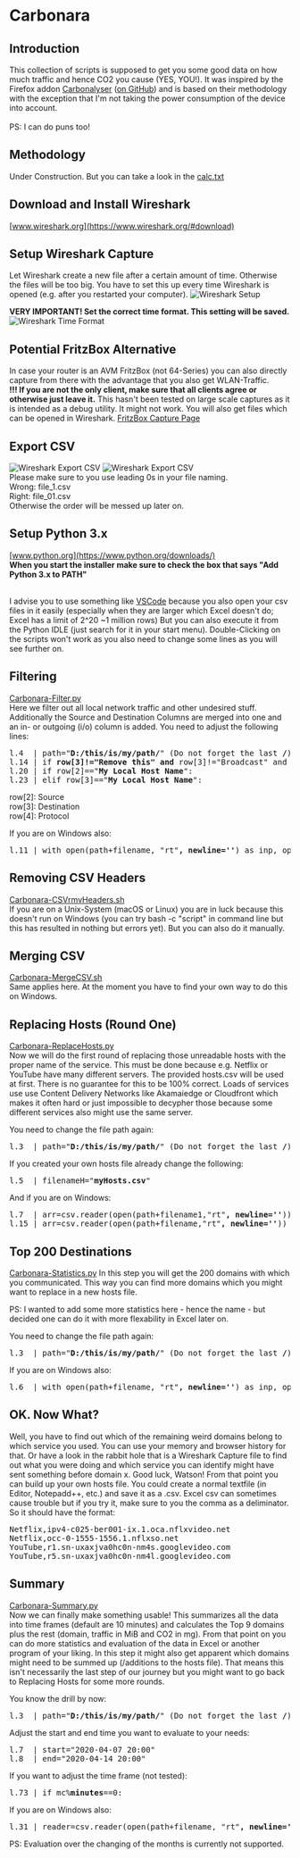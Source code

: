 # Carbonara
## Introduction
This collection of scripts is supposed to get you some good data on how much traffic and hence CO2 you cause (YES, YOU!).
It was inspired by the Firefox addon [Carbonalyser](https://theshiftproject.org/en/carbonalyser-browser-extension/) ([on GitHub](https://github.com/carbonalyser/Carbonalyser)) and is based on their methodology with the exception that I'm not 
taking the power consumption of the device into account.
<br><br>
PS: I can do puns too!

## Methodology
Under Construction. But you can take a look in the [calc.txt](calc.txt)

## Download and Install Wireshark
[www.wireshark.org](https://www.wireshark.org/#download)

## Setup Wireshark Capture
Let Wireshark create a new file after a certain amount of time. Otherwise the files will be too big.
You have to set this up every time Wireshark is opened (e.g. after you restarted your computer).
![Wireshark Setup](images/img_01.png)<br>

**VERY IMPORTANT! Set the correct time format. This setting will be saved.**<br>
![Wireshark Time Format](images/img_02.png)

## Potential FritzBox Alternative
In case your router is an AVM FritzBox (not 64-Series) you can also directly capture from there with the advantage
that you also get WLAN-Traffic.<br>
**!!! If you are not the only client, make sure that all clients agree or otherwise just leave it.**
This hasn't been tested on large scale captures as it is intended as a debug utility. It might not work.
You will also get files which can be opened in Wireshark.
[FritzBox Capture Page](http://fritz.box/html/capture.html)

## Export CSV<br>
![Wireshark Export CSV](images/img_03.png)
![Wireshark Export CSV](images/img_04.png)<br>
Please make sure to you use leading 0s in your file naming. <br>
Wrong: file_1.csv<br>
Right: file_01.csv<br>
Otherwise the order will be messed up later on.

## Setup Python 3.x
[www.python.org](https://www.python.org/downloads/)<br>
**When you start the installer make sure to check the box that says "Add Python 3.x to PATH"**<br><br>

I advise you to use something like [VSCode](https://code.visualstudio.com/) because you also open your 
csv files in it easily (especially when they are larger which Excel doesn't do; Excel has a limit of 2^20 ~1 million rows)
But you can also execute it from the Python IDLE (just search for it in your start menu). Double-Clicking on the scripts
won't work as you also need to change some lines as you will see further on.


## Filtering
[Carbonara-Filter.py](Carbonara-Filter.py)<br>
Here we filter out all local network traffic and other undesired stuff. 
Additionally the Source and Destination Columns are merged into one and an in- or outgoing (i/o) column is added.
You need to adjust the following lines:
<pre>
l.4  | path="<b>D:/this/is/my/path/</b>" (Do not forget the last <b>/</b>) 
l.14 | if <b>row[3]!="Remove this" and </b>row[3]!="Broadcast" and row[3]!="239.255.102.18" and \ 
l.20 | if row[2]=="<b>My Local Host Name</b>":
l.23 | elif row[3]=="<b>My Local Host Name</b>":</pre>
row[2]: Source<br>
row[3]: Destination<br>
row[4]: Protocol<br>

If you are on Windows also:
<pre>l.11 | with open(path+filename, "rt"<b>, newline=''</b>) as inp, open(path+"tmp/"+filename, "wt") as out:</pre>

## Removing CSV Headers
[Carbonara-CSVrmvHeaders.sh](Carbonara-CSVrmvHeaders.sh)<br>
If you are on a Unix-System (macOS or Linux) you are in luck because this doesn't run on Windows (you can try bash -c "script" in command line but this has resulted in nothing but errors yet). But you can also do it manually.

## Merging CSV
[Carbonara-MergeCSV.sh](Carbonara-MergeCSV.sh)<br>
Same applies here. At the moment you have to find your own way to do this on Windows.

## Replacing Hosts (Round One)
[Carbonara-ReplaceHosts.py](Carbonara-ReplaceHosts.py)<br>
Now we will do the first round of replacing those unreadable hosts with the proper name of the service.
This must be done because e.g. Netflix or YouTube have many different servers.
The provided hosts.csv will be used at first. There is no guarantee for this to be 100% correct. Loads of services use 
use Content Delivery Networks like Akamaiedge or Cloudfront which makes it often hard or just impossible to decypher those
because some different services also might use the same server.

You need to change the file path again:
<pre>
l.3  | path="<b>D:/this/is/my/path/</b>" (Do not forget the last <b>/</b>) </pre>

If you created your own hosts file already change the following:
<pre>
l.5  | filenameH="<b>myHosts.csv</b>"</pre>

And if you are on Windows:
<pre>
l.7  | arr=csv.reader(open(path+filename1,"rt"<b>, newline=''</b>))
l.15 | arr=csv.reader(open(path+filename,"rt"<b>, newline=''</b>))</pre>

## Top 200 Destinations
[Carbonara-Statistics.py](Carbonara-Statistics.py)
In this step you will get the 200 domains with which you communicated. This way you can find more domains which you
might want to replace in a new hosts file.

PS: I wanted to add some more statistics here - hence the name - but decided one can do it with more flexability in Excel later on.

You need to change the file path again:
<pre>
l.3  | path="<b>D:/this/is/my/path/</b>" (Do not forget the last <b>/</b>) </pre>

If you are on Windows also:
<pre>l.6  | with open(path+filename, "rt"<b>, newline=''</b>) as inp, open(path+"tmp/"+filename, "wt") as out:</pre>

## OK. Now What?
Well, you have to find out which of the remaining weird domains belong to which service you used.
You can use your memory and browser history for that. Or have a look in the rabbit hole that is a Wireshark Capture file
to find out what you were doing and which service you can identify might have sent something before domain x.
Good luck, Watson!
From that point you can build up your own hosts file. You could create a normal textfile (in Editor, Notepadd++, etc.) and
save it as a .csv. Excel csv can sometimes cause trouble but if you try it, make sure to you the comma as a deliminator.
So it should have the format:
<pre>
Netflix,ipv4-c025-ber001-ix.1.oca.nflxvideo.net
Netflix,occ-0-1555-1556.1.nflxso.net
YouTube,r1.sn-uxaxjva0hc0n-nm4s.googlevideo.com
YouTube,r5.sn-uxaxjva0hc0n-nm4l.googlevideo.com
</pre>

## Summary
[Carbonara-Summary.py](Carbonara-Summary.py)<br>
Now we can finally make something usable! This summarizes all the data into time frames (default are 10 minutes)
and calculates the Top 9 domains plus the rest (domain, traffic in MiB and CO2 in mg). From that point on you can do
more statistics and evaluation of the data in Excel or another program of your liking.
In this step it might also get apparent which domains might need to be summed up (/additions to the hosts file). That means
this isn't necessarily the last step of our journey but you might want to go back to Replacing Hosts for some more rounds.

You know the drill by now:
<pre>
l.3  | path="<b>D:/this/is/my/path/</b>" (Do not forget the last <b>/</b>) </pre>

Adjust the start and end time you want to evaluate to your needs:
<pre>
l.7  | start="2020-04-07 20:00"
l.8  | end="2020-04-14 20:00"</pre>

If you want to adjust the time frame (not tested):
<pre>
l.73 | if mc%<b>minutes</b>==0:
</pre>

If you are on Windows also:
<pre>l.31 | reader=csv.reader(open(path+filename, "rt"<b>, newline=''</b>))</pre>

PS: Evaluation over the changing of the months is currently not supported.
